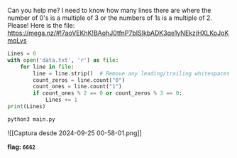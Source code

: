 Can you help me? I need to know how many lines there are where the number of 0's is a multiple of 3 or the numbers of 1s is a multiple of 2. Please! Here is the file: https://mega.nz/#!7aoVEKhK!BAohJ0tfnP7bISIkbADK3qe1yNEkzjHXLKoJoKmqLys

```python
Lines = 0
with open('data.txt', 'r') as file:
    for line in file:
        line = line.strip()  # Remove any leading/trailing whitespaces or newlines
        count_zeros = line.count("0")
        count_ones = line.count("1")
        if count_ones % 2 == 0 or count_zeros % 3 == 0:
            Lines += 1
print(Lines)
```

```bash
python3 main.py
```

![[Captura desde 2024-09-25 00-58-01.png]]

**flag: `6662`**